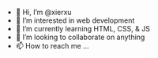 - 👋 Hi, I’m @xierxu
- 👀 I’m interested in web development
- 🌱 I’m currently learning HTML, CSS, & JS
- 💞️ I’m looking to collaborate on anything
- 📫 How to reach me ...

<!---
xierxu/xierxu is a ✨ special ✨ repository because its `README.md` (this file) appears on your GitHub profile.
You can click the Preview link to take a look at your changes.
--->
